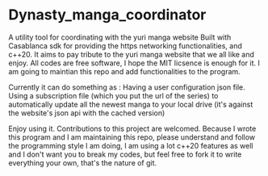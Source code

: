 # Dynasty_manga_coordinator
A utility tool for coordinating with the yuri manga website
Built with Casablanca sdk for providing the https networking functionalities, and c++20. It aims to pay tribute to the yuri manga website that we all like and enjoy. All codes are free software, I hope the MIT licsence is enough for it. I am going to maintian this repo and add functionalities to the program.

Currently it can do something as :
Having a user configuration json file.
Using a subscription file (which you put the url of the series) to automatically update all the newest manga to your local drive (it's against the website's json api with the cached version)

Enjoy using it. Contributions to this project are welcomed. Because I wrote this program and I am maintaining this repo, please understand and follow the programming style I am doing, I am using a lot c++20 features as well and I don't want you to break my codes, but feel free to fork it to write everything your own, that's the nature of git.
